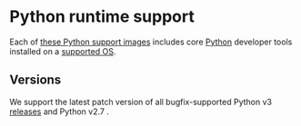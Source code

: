 # Python runtime support

Each of [these Python support images](https://github.com/orgs/itopia-inc/packages?tab=packages&repo_name=spaces-images&q=Python)
includes core [Python](https://www.python.org/) developer tools
installed on a [supported OS](https://github.com/itopia-inc/spaces-base-images/).

## Versions

We support the latest patch version of all bugfix-supported Python v3
[releases](https://www.python.org/downloads/)
and Python v2.7 .
